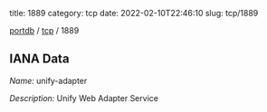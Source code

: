 title: 1889
category: tcp
date: 2022-02-10T22:46:10
slug: tcp/1889

[portdb](/) / [tcp](/category/tcp.html) / 1889


## IANA Data

_Name:_ unify-adapter

_Description:_ Unify Web Adapter Service

